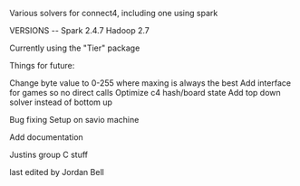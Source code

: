 Various solvers for connect4, including one using spark

VERSIONS --
Spark 2.4.7
Hadoop 2.7

Currently using the "Tier" package

Things for future:

Change byte value to 0-255 where maxing is always the best
Add interface for games so no direct calls
Optimize c4 hash/board state
    Add top down solver instead of bottom up

Bug fixing
Setup on savio machine

Add documentation

Justins group
C stuff

last edited by Jordan Bell 
